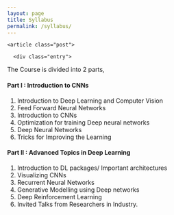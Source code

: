 ```yaml
---
layout: page
title: Syllabus
permalink: /syllabus/
---
```



<div class="posts">

    <article class="post">

      <div class="entry">

<p>The Course is divided into 2 parts,
</p>
<h4>Part I : Introduction to CNNs
</h4>
<ol>
<li>Introduction to Deep Learning and Computer Vision</li>
<li>Feed Forward Neural Networks</li>
<li>Introduction to CNNs</li>
<li>Optimization for training Deep neural networks</li>
<li>Deep Neural Networks</li>
<li>Tricks for Improving the Learning</li>
</ol>

<h4>Part II : Advanced Topics in Deep Learning
</h4>
<ol>
<li>Introduction to DL packages/ Important architectures</li>
<li>Visualizing CNNs</li>
<li>Recurrent Neural Networks</li>
<li>Generative Modelling using Deep networks</li>
<li>Deep Reinforcement Learning</li>
<li>Invited Talks from Researchers in Industry.</li>
</ol>
      </div>
    </article>
</div>
